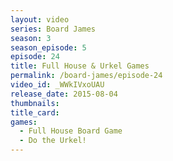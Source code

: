 ```yaml
---
layout: video
series: Board James
season: 3
season_episode: 5
episode: 24
title: Full House & Urkel Games
permalink: /board-james/episode-24
video_id: _WWkIVxoUAU
release_date: 2015-08-04
thumbnails:
title_card: 
games:
  - Full House Board Game
  - Do the Urkel!  
---
```


